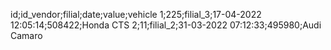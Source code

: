id;id_vendor;filial;date;value;vehicle
1;225;filial_3;17-04-2022 12:05:14;508422;Honda CTS
2;11;filial_2;31-03-2022 07:12:33;495980;Audi Camaro
